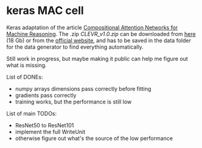 # keras MAC cell

Keras adaptation of the article [Compositional Attention Networks for Machine Reasoning](https://arxiv.org/pdf/1803.03067.pdf). The .zip *CLEVR_v1.0.zip* can be downloaded from [here](https://s3-us-west-1.amazonaws.com/clevr/CLEVR_v1.0.zip) (18 Gb) or from the [official website](https://cs.stanford.edu/people/jcjohns/clevr/), and has to be saved in the data folder for the data generator to find everything automatically.

Still work in progress, but maybe making it public can help me figure out what is missing.

List of DONEs:
- numpy arrays dimensions pass correctly before fitting
- gradients pass correctly
- training works, but the performance is still low

List of main TODOs:
- ResNet50 to ResNet101
- implement the full WriteUnit
- otherwise figure out what's the source of the low performance
